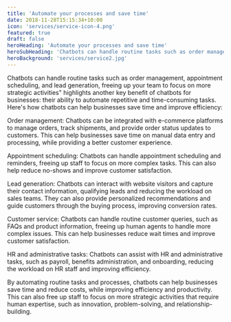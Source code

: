 ```yaml
---
title: 'Automate your processes and save time'
date: 2018-11-28T15:15:34+10:00
icon: 'services/service-icon-4.png'
featured: true
draft: false
heroHeading: 'Automate your processes and save time'
heroSubHeading: 'Chatbots can handle routine tasks such as order management, appointment scheduling, and lead generation, freeing up your team to focus on more strategic activities.'
heroBackground: 'services/service2.jpg'
---
```


 Chatbots can handle routine tasks such as order management, appointment scheduling, and lead generation, freeing up your team to focus on more strategic activities" highlights another key benefit of chatbots for businesses: their ability to automate repetitive and time-consuming tasks. Here's how chatbots can help businesses save time and improve efficiency:

Order management: Chatbots can be integrated with e-commerce platforms to manage orders, track shipments, and provide order status updates to customers. This can help businesses save time on manual data entry and processing, while providing a better customer experience.

Appointment scheduling: Chatbots can handle appointment scheduling and reminders, freeing up staff to focus on more complex tasks. This can also help reduce no-shows and improve customer satisfaction.

Lead generation: Chatbots can interact with website visitors and capture their contact information, qualifying leads and reducing the workload on sales teams. They can also provide personalized recommendations and guide customers through the buying process, improving conversion rates.

Customer service: Chatbots can handle routine customer queries, such as FAQs and product information, freeing up human agents to handle more complex issues. This can help businesses reduce wait times and improve customer satisfaction.

HR and administrative tasks: Chatbots can assist with HR and administrative tasks, such as payroll, benefits administration, and onboarding, reducing the workload on HR staff and improving efficiency.

By automating routine tasks and processes, chatbots can help businesses save time and reduce costs, while improving efficiency and productivity. This can also free up staff to focus on more strategic activities that require human expertise, such as innovation, problem-solving, and relationship-building.

